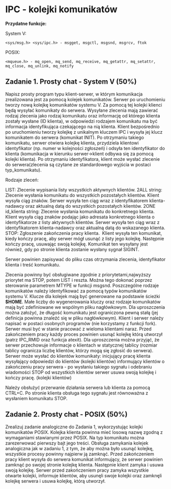 # IPC - kolejki komunikatów

**Przydatne funkcje:**

System V:

```console
<sys/msg.h> <sys/ipc.h> - msgget, msgctl, msgsnd, msgrcv, ftok
```

POSIX:

```console
<mqueue.h> - mq_open, mq_send, mq_receive, mq_getattr, mq_setattr, mq_close, mq_unlink, mq_notify
```

## Zadanie 1. Prosty chat - System V (50%)

Napisz prosty program typu klient-serwer, w którym komunikacja zrealizowana jest za pomocą kolejek komunikatów.
Serwer po uruchomieniu tworzy nową kolejkę komunikatów systemu V. Za pomocą tej kolejki klienci będą wysyłać komunikaty do serwera. Wysyłane
zlecenia mają zawierać rodzaj zlecenia jako rodzaj komunikatu oraz informację od którego klienta zostały wysłane (ID klienta), w odpowiedzi rodzajem
komunikatu ma być informacja identyfikująca czekającego na nią klienta.
Klient bezpośrednio po uruchomieniu tworzy kolejkę z unikalnym kluczem IPC i wysyła jej klucz komunikatem do serwera (komunikat INIT). Po
otrzymaniu takiego komunikatu, serwer otwiera kolejkę klienta, przydziela klientowi identyfikator (np. numer w kolejności zgłoszeń) i odsyła ten
identyfikator do klienta (komunikacja w kierunku serwer->klient odbywa się za pomocą kolejki klienta). Po otrzymaniu identyfikatora, klient może
wysłać zlecenie do serwera(zlecenia są czytane ze standardowego wyjścia w postaci typ_komunikatu).

Rodzaje zleceń:

LIST:
Zlecenie wypisania listy wszystkich aktywnych klientów.
2ALL string:
Zlecenie wysłania komunikatu do wszystkich pozostałych klientów. Klient wysyła ciąg znaków. Serwer wysyła ten ciąg wraz z identyfikatorem klienta-
nadawcy oraz aktualną datą do wszystkich pozostałych klientów.
2ONE id_klienta string:
Zlecenie wysłania komunikatu do konkretnego klienta. Klient wysyła ciąg znaków podając jako adresata konkretnego klienta o identyfikatorze z listy
aktywnych klientów. Serwer wysyła ten ciąg wraz z identyfikatorem klienta-nadawcy oraz aktualną datą do wskazanego klienta.
STOP:
Zgłoszenie zakończenia pracy klienta.  Klient wysyła ten komunikat, kiedy kończy pracę, aby serwer mógł usunąć z listy jego kolejkę. Następnie
kończy pracę, usuwając swoją kolejkę. Komunikat ten wysyłany jest również, gdy po stronie klienta zostanie wysłany sygnał SIGINT.

Serwer powinien zapisywać do pliku czas otrzymania zlecenia, identyfikator klienta i treść komunikatu.

Zlecenia powinny być obsługiwane zgodnie z priorytetami,najwyższy priorytet ma STOP, potem LIST i reszta. Można tego dokonać poprzez sterowanie
parametrem MTYPE w funkcji msgsnd.
Poszczególne rodzaje komunikatów należy identyfikować za pomocą typów komunikatów systemu V. Klucze dla kolejek mają być generowane na
podstawie ścieżki **$HOME**. Małe liczby do wygenerowania kluczy oraz rodzaje komunikatów mają być zdefiniowane we wspólnym pliku nagłówkowym. Dla
uproszczenia można założyć, że długość komunikatu jest ograniczona pewną stałą (jej definicja powinna znaleźć się w pliku nagłówkowym).
Klient i serwer należy napisać w postaci osobnych programów (nie korzystamy z funkcji fork). Serwer musi być w stanie pracować z wieloma klientami
naraz. Przed zakończeniem pracy każdy proces powinien usunąć kolejkę którą utworzył (patrz IPC_RMID oraz funkcja atexit). Dla uproszczenia
można przyjąć, że serwer przechowuje informacje o klientach w statycznej tablicy (rozmiar tablicy ogranicza liczbę klientów, którzy mogą się zgłosić do
serwera).
Serwer może wysłać do klientów komunikaty:
inicjujący pracę klienta
wysyłający odpowiedzi do klientów (kolejki klientów)
informujący klientów o zakończeniu pracy serwera - po wysłaniu takiego sygnału i odebraniu wiadomości STOP od wszystkich klientów serwer usuwa
swoją kolejkę i kończy pracę. (kolejki klientów)

Należy obsłużyć przerwanie działania serwera lub klienta za pomocą CTRL+C. Po stronie klienta obsługa tego sygnału jest równoważna z wysłaniem
komunikatu STOP.

## Zadanie 2. Prosty chat - POSIX (50%)

Zrealizuj zadanie analogiczne do Zadania 1, wykorzystując kolejki komunikatów POSIX. Kolejka klienta powinna mieć losową nazwę zgodną z
wymaganiami stawianymi przez POSIX. Na typ komunikatu można zarezerwować pierwszy bajt jego treści. Obsługa zamykania kolejek analogiczna jak
w zadaniu 1, z tym, że aby można było usunąć kolejkę, wszystkie procesy powinny najpierw ją zamknąć. Przed zakończeniem pracy klient wysyła do
serwera komunikat informujący, że serwer powinien zamknąć po swojej stronie kolejkę klienta. Następnie klient zamyka i usuwa swoją kolejkę. Serwer
przed zakończeniem pracy zamyka wszystkie otwarte kolejki, informuje klientów, aby usunęli swoje kolejki oraz zamknęli kolejkę serwera i usuwa
kolejkę, którą utworzył.
